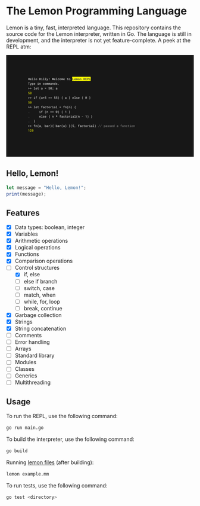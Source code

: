 # The Lemon Programming Language

Lemon is a tiny, fast, interpreted language. This repository contains the source code for the Lemon interpreter, written in Go. The language is still in development, and the interpreter is not yet feature-complete. A peek at the REPL atm:

![repl](.github/image.png)

## Hello, Lemon!

```js
let message = "Hello, Lemon!";
print(message);
```

## Features

- [x] Data types: boolean, integer
- [x] Variables
- [x] Arithmetic operations
- [x] Logical operations
- [x] Functions
- [x] Comparison operations
- [ ] Control structures
  - [x] if, else
  - [ ] else if branch
  - [ ] switch, case
  - [ ] match, when
  - [ ] while, for, loop
  - [ ] break, continue
- [x] Garbage collection
- [x] Strings
- [x] String concatenation
- [ ] Comments
- [ ] Error handling
- [ ] Arrays
- [ ] Standard library
- [ ] Modules
- [ ] Classes
- [ ] Generics
- [ ] Multithreading

## Usage

To run the REPL, use the following command:

```bash
go run main.go
```

To build the interpreter, use the following command:

```bash
go build
```

Running [lemon files](./example.mm) (after building):

```bash
lemon example.mm
```

To run tests, use the following command:

```bash
go test <directory>
```

